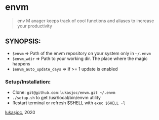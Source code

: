 # envm

> env M anager keeps track of cool functions and aliases to increase your productivity

## SYNOPSIS:
- ``$envm`` => Path of the envm repository on your system only in ``~/.envm``
- ``$envm_wdir`` => Path to your working dir. The place where the magic happens
- ``$envm_auto_update_days`` => if >= 1 update is enabled

### Setup/Installation:
- Clone: ``git@github.com:lukasjoc/envm.git ~/.envm``
- ``./setup.sh`` to get /usr/local/bin/envm utility
- Restart terminal or refresh $SHELL with ``exec $SHELL -l``

[lukasjoc](https://lukasjoc.com), 2020
